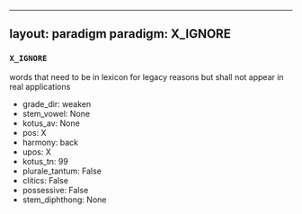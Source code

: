 
---
layout: paradigm
paradigm: X_IGNORE
---
### ` X_IGNORE `

words that need to be in lexicon for legacy reasons but shall not appear in real applications
* grade_dir: weaken
* stem_vowel: None
* kotus_av: None
* pos: X
* harmony: back
* upos: X
* kotus_tn: 99
* plurale_tantum: False
* clitics: False
* possessive: False
* stem_diphthong: None
